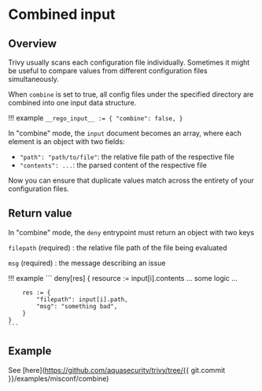 # Combined input

## Overview
Trivy usually scans each configuration file individually. 
Sometimes it might be useful to compare values from different configuration files simultaneously.

When `combine` is set to true, all config files under the specified directory are combined into one input data structure.

!!! example
    ```
    __rego_input__ := {
        "combine": false,
    }
    ```

In "combine" mode, the `input` document becomes an array, where each element is an object with two fields:

- `"path": "path/to/file"`: the relative file path of the respective file
- `"contents": ...`: the parsed content of the respective file

Now you can ensure that duplicate values match across the entirety of your configuration files.

## Return value
In "combine" mode, the `deny` entrypoint must return an object with two keys

`filepath` (required)
: the relative file path of the file being evaluated

`msg` (required)
: the message describing an issue

!!! example
    ```
    deny[res] {
        resource := input[i].contents
        ... some logic ...

    	res := {
    		"filepath": input[i].path,
    		"msg": "something bad",
    	}
    }
    ```

## Example
See [here](https://github.com/aquasecurity/trivy/tree/{{ git.commit }}/examples/misconf/combine)
